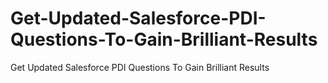 # Get-Updated-Salesforce-PDI-Questions-To-Gain-Brilliant-Results
Get Updated Salesforce PDI Questions To Gain Brilliant Results
